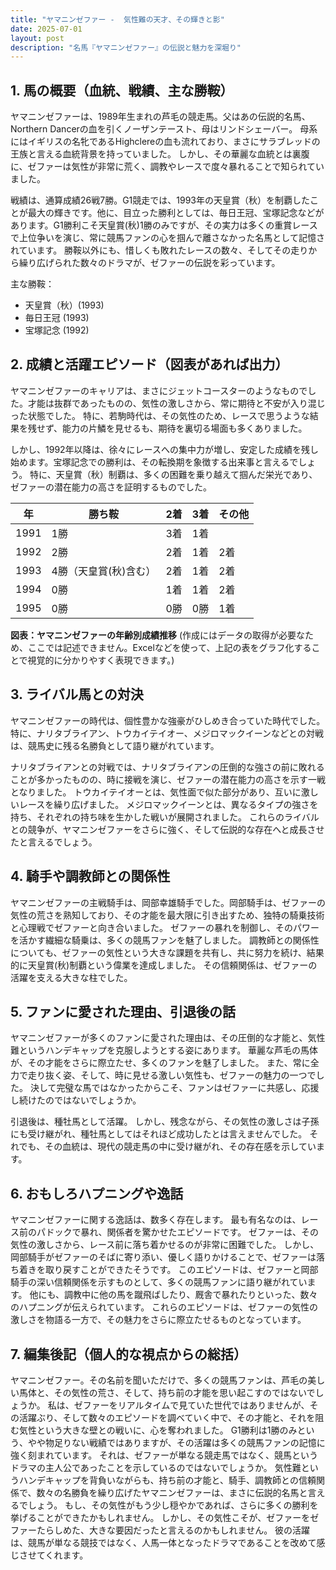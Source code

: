 ```yaml
---
title: "ヤマニンゼファー -  気性難の天才、その輝きと影"
date: 2025-07-01
layout: post
description: "名馬『ヤマニンゼファー』の伝説と魅力を深堀り"
---
```


## 1. 馬の概要（血統、戦績、主な勝鞍）

ヤマニンゼファーは、1989年生まれの芦毛の競走馬。父はあの伝説的名馬、Northern Dancerの血を引くノーザンテースト、母はリンドシェーバー。  母系にはイギリスの名牝であるHighclereの血も流れており、まさにサラブレッドの王族と言える血統背景を持っていました。  しかし、その華麗な血統とは裏腹に、ゼファーは気性が非常に荒く、調教やレースで度々暴れることで知られていました。

戦績は、通算成績26戦7勝。G1競走では、1993年の天皇賞（秋）を制覇したことが最大の輝きです。他に、目立った勝利としては、毎日王冠、宝塚記念などがあります。G1勝利こそ天皇賞(秋)1勝のみですが、その実力は多くの重賞レースで上位争いを演じ、常に競馬ファンの心を掴んで離さなかった名馬として記憶されています。  勝鞍以外にも、惜しくも敗れたレースの数々、そしてその走りから繰り広げられた数々のドラマが、ゼファーの伝説を彩っています。

主な勝鞍：

* 天皇賞（秋）(1993)
* 毎日王冠 (1993)
* 宝塚記念 (1992)


## 2. 成績と活躍エピソード（図表があれば出力）

ヤマニンゼファーのキャリアは、まさにジェットコースターのようなものでした。才能は抜群であったものの、気性の激しさから、常に期待と不安が入り混じった状態でした。  特に、若駒時代は、その気性のため、レースで思うような結果を残せず、能力の片鱗を見せるも、期待を裏切る場面も多くありました。

しかし、1992年以降は、徐々にレースへの集中力が増し、安定した成績を残し始めます。宝塚記念での勝利は、その転換期を象徴する出来事と言えるでしょう。  特に、天皇賞（秋）制覇は、多くの困難を乗り越えて掴んだ栄光であり、ゼファーの潜在能力の高さを証明するものでした。

| 年 | 勝ち鞍 | 2着 | 3着 | その他 |
|---|---|---|---|---|
| 1991 | 1勝 | 3着 | 1着 |  |
| 1992 | 2勝 | 2着 | 1着 | 2着 |
| 1993 | 4勝（天皇賞(秋)含む） | 2着 | 1着 | 2着 |
| 1994 | 0勝 | 1着 | 1着 | 2着 |
| 1995 | 0勝 | 0勝 | 0勝 | 1着 |

**図表：ヤマニンゼファーの年齢別成績推移**  (作成にはデータの取得が必要なため、ここでは記述できません。Excelなどを使って、上記の表をグラフ化することで視覚的に分かりやすく表現できます。)


## 3. ライバル馬との対決

ヤマニンゼファーの時代は、個性豊かな強豪がひしめき合っていた時代でした。  特に、ナリタブライアン、トウカイテイオー、メジロマックイーンなどとの対戦は、競馬史に残る名勝負として語り継がれています。

ナリタブライアンとの対戦では、ナリタブライアンの圧倒的な強さの前に敗れることが多かったものの、時に接戦を演じ、ゼファーの潜在能力の高さを示す一戦となりました。  トウカイテイオーとは、気性面で似た部分があり、互いに激しいレースを繰り広げました。  メジロマックイーンとは、異なるタイプの強さを持ち、それぞれの持ち味を生かした戦いが展開されました。  これらのライバルとの競争が、ヤマニンゼファーをさらに強く、そして伝説的な存在へと成長させたと言えるでしょう。


## 4. 騎手や調教師との関係性

ヤマニンゼファーの主戦騎手は、岡部幸雄騎手でした。岡部騎手は、ゼファーの気性の荒さを熟知しており、その才能を最大限に引き出すため、独特の騎乗技術と心理戦でゼファーと向き合いました。  ゼファーの暴れを制御し、そのパワーを活かす繊細な騎乗は、多くの競馬ファンを魅了しました。  調教師との関係性についても、ゼファーの気性という大きな課題を共有し、共に努力を続け、結果的に天皇賞(秋)制覇という偉業を達成しました。  その信頼関係は、ゼファーの活躍を支える大きな柱でした。


## 5. ファンに愛された理由、引退後の話

ヤマニンゼファーが多くのファンに愛された理由は、その圧倒的な才能と、気性難というハンデキャップを克服しようとする姿にあります。  華麗な芦毛の馬体が、その才能をさらに際立たせ、多くのファンを魅了しました。  また、常に全力で走り抜く姿、そして、時に見せる激しい気性も、ゼファーの魅力の一つでした。  決して完璧な馬ではなかったからこそ、ファンはゼファーに共感し、応援し続けたのではないでしょうか。

引退後は、種牡馬として活躍。  しかし、残念ながら、その気性の激しさは子孫にも受け継がれ、種牡馬としてはそれほど成功したとは言えませんでした。  それでも、その血統は、現代の競走馬の中に受け継がれ、その存在感を示しています。


## 6. おもしろハプニングや逸話

ヤマニンゼファーに関する逸話は、数多く存在します。  最も有名なのは、レース前のパドックで暴れ、関係者を驚かせたエピソードです。  ゼファーは、その気性の激しさから、レース前に落ち着かせるのが非常に困難でした。  しかし、岡部騎手がゼファーのそばに寄り添い、優しく語りかけることで、ゼファーは落ち着きを取り戻すことができたそうです。  このエピソードは、ゼファーと岡部騎手の深い信頼関係を示すものとして、多くの競馬ファンに語り継がれています。  他にも、調教中に他の馬を蹴飛ばしたり、厩舎で暴れたりといった、数々のハプニングが伝えられています。  これらのエピソードは、ゼファーの気性の激しさを物語る一方で、その魅力をさらに際立たせるものとなっています。


## 7. 編集後記（個人的な視点からの総括）

ヤマニンゼファー。その名前を聞いただけで、多くの競馬ファンは、芦毛の美しい馬体と、その気性の荒さ、そして、持ち前の才能を思い起こすのではないでしょうか。  私は、ゼファーをリアルタイムで見ていた世代ではありませんが、その活躍ぶり、そして数々のエピソードを調べていく中で、その才能と、それを阻む気性という大きな壁との戦いに、心を奪われました。  G1勝利は1勝のみという、やや物足りない戦績ではありますが、その活躍は多くの競馬ファンの記憶に強く刻まれています。  それは、ゼファーが単なる競走馬ではなく、競馬というドラマの主人公であったことを示しているのではないでしょうか。  気性難というハンデキャップを背負いながらも、持ち前の才能と、騎手、調教師との信頼関係で、数々の名勝負を繰り広げたヤマニンゼファーは、まさに伝説的名馬と言えるでしょう。  もし、その気性がもう少し穏やかであれば、さらに多くの勝利を挙げることができたかもしれません。  しかし、その気性こそが、ゼファーをゼファーたらしめた、大きな要因だったと言えるのかもしれません。  彼の活躍は、競馬が単なる競技ではなく、人馬一体となったドラマであることを改めて感じさせてくれます。
